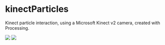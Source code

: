# kinectParticles

Kinect particle interaction, using a Microsoft Kinect v2 camera, created with Processing.

![](particles1.gif?raw=true)
![](particles2.gif?raw=true)
